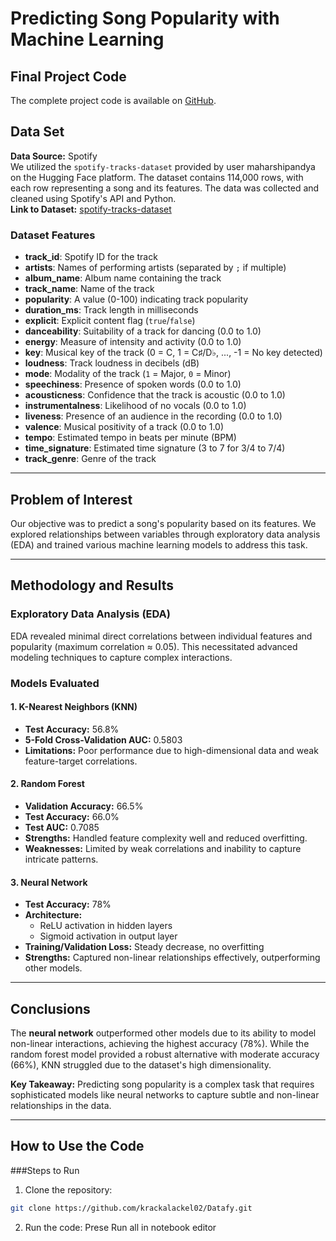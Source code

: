 # Predicting Song Popularity with Machine Learning

## Final Project Code
The complete project code is available on [GitHub](https://github.com/krackalackel02/Datafy/blob/main/M148_Project.ipynb).
## Data Set
**Data Source:** Spotify  
We utilized the `spotify-tracks-dataset` provided by user maharshipandya on the Hugging Face platform. The dataset contains 114,000 rows, with each row representing a song and its features. The data was collected and cleaned using Spotify's API and Python.  
**Link to Dataset:** [spotify-tracks-dataset](https://huggingface.co/datasets/maharshipandya/spotify-tracks-dataset)

### Dataset Features
- **track_id**: Spotify ID for the track
- **artists**: Names of performing artists (separated by `;` if multiple)
- **album_name**: Album name containing the track
- **track_name**: Name of the track
- **popularity**: A value (0-100) indicating track popularity
- **duration_ms**: Track length in milliseconds
- **explicit**: Explicit content flag (`true`/`false`)
- **danceability**: Suitability of a track for dancing (0.0 to 1.0)
- **energy**: Measure of intensity and activity (0.0 to 1.0)
- **key**: Musical key of the track (0 = C, 1 = C♯/D♭, ..., -1 = No key detected)
- **loudness**: Track loudness in decibels (dB)
- **mode**: Modality of the track (`1` = Major, `0` = Minor)
- **speechiness**: Presence of spoken words (0.0 to 1.0)
- **acousticness**: Confidence that the track is acoustic (0.0 to 1.0)
- **instrumentalness**: Likelihood of no vocals (0.0 to 1.0)
- **liveness**: Presence of an audience in the recording (0.0 to 1.0)
- **valence**: Musical positivity of a track (0.0 to 1.0)
- **tempo**: Estimated tempo in beats per minute (BPM)
- **time_signature**: Estimated time signature (3 to 7 for 3/4 to 7/4)
- **track_genre**: Genre of the track

---

## Problem of Interest
Our objective was to predict a song's popularity based on its features. We explored relationships between variables through exploratory data analysis (EDA) and trained various machine learning models to address this task.

---

## Methodology and Results

### Exploratory Data Analysis (EDA)
EDA revealed minimal direct correlations between individual features and popularity (maximum correlation ≈ 0.05). This necessitated advanced modeling techniques to capture complex interactions.

### Models Evaluated
#### 1. **K-Nearest Neighbors (KNN)**
- **Test Accuracy:** 56.8%
- **5-Fold Cross-Validation AUC:** 0.5803  
- **Limitations:** Poor performance due to high-dimensional data and weak feature-target correlations.

#### 2. **Random Forest**
- **Validation Accuracy:** 66.5%
- **Test Accuracy:** 66.0%
- **Test AUC:** 0.7085  
- **Strengths:** Handled feature complexity well and reduced overfitting.  
- **Weaknesses:** Limited by weak correlations and inability to capture intricate patterns.

#### 3. **Neural Network**
- **Test Accuracy:** 78%
- **Architecture:**
  - ReLU activation in hidden layers
  - Sigmoid activation in output layer
- **Training/Validation Loss:** Steady decrease, no overfitting  
- **Strengths:** Captured non-linear relationships effectively, outperforming other models.

---

## Conclusions
The **neural network** outperformed other models due to its ability to model non-linear interactions, achieving the highest accuracy (78%). While the random forest model provided a robust alternative with moderate accuracy (66%), KNN struggled due to the dataset's high dimensionality.

**Key Takeaway:** Predicting song popularity is a complex task that requires sophisticated models like neural networks to capture subtle and non-linear relationships in the data.

---

## How to Use the Code

###Steps to Run
1. Clone the repository:

```bash
git clone https://github.com/krackalackel02/Datafy.git
```

2. Run the code:
Prese Run all in notebook editor






